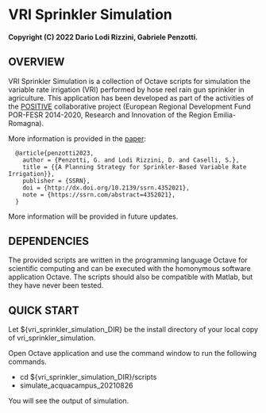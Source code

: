 # VRI Sprinkler Simulation
#### Copyright (C) 2022 Dario Lodi Rizzini, Gabriele Penzotti.


OVERVIEW
-------------------------------------------------

VRI Sprinkler Simulation is a collection of Octave scripts for simulation 
the variable rate irrigation (VRI) performed by hose reel rain gun sprinkler 
in agriculture. 
This application has been developed as part of the activities of the [POSITIVE](http://www.progettopositive.it/) 
collaborative project (European Regional Development Fund POR-FESR 2014-2020, 
Research and Innovation of the Region Emilia-Romagna).    

More information is provided in the [paper](http://dx.doi.org/10.2139/ssrn.4352021):  

````
  @article{penzotti2023,
    author = {Penzotti, G. and Lodi Rizzini, D. and Caselli, S.},
    title = {{A Planning Strategy for Sprinkler-Based Variable Rate Irrigation}},
    publisher = {SSRN}, 
    doi = {http://dx.doi.org/10.2139/ssrn.4352021},
    note = {https://ssrn.com/abstract=4352021},
  }
````


More information will be provided in future updates. 


DEPENDENCIES
-------------------------------------------------

The provided scripts are written in the programming language Octave 
for scientific computing and can be executed with the homonymous software application Octave.
The scripts should also be compatible with Matlab, but they have never been tested. 


QUICK START
-------------------------------------------------

Let ${vri_sprinkler_simulation_DIR} be the install directory of your local copy 
of vri_sprinkler_simulation. 

Open Octave application and use the command window to run the following commands.

-  cd ${vri_sprinkler_simulation_DIR}/scripts
-  simulate_acquacampus_20210826

You will see the output of simulation. 

